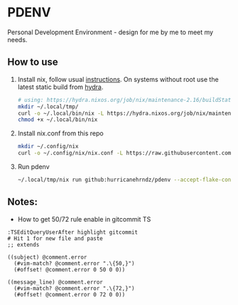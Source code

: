 # PDENV

Personal Development Environment - design for me by me to meet my needs.

## How to use

1. Install nix, follow usual [instructions][nix-install]. On systems without
   root use the latest static build from [hydra][nix-hydra].

    ```sh
    # using: https://hydra.nixos.org/job/nix/maintenance-2.16/buildStatic.x86_64-linux/latest/download-by-type/file/binary-dist
    mkdir ~/.local/tmp/
    curl -o ~/.local/bin/nix -L https://hydra.nixos.org/job/nix/maintenance-2.16/buildStatic.x86_64-linux/latest/download-by-type/file/binary-dist
    chmod +x ~/.local/bin/nix
    ```

2. Install nix.conf from this repo

    ```sh
    mkdir ~/.config/nix
    curl -o ~/.config/nix/nix.conf -L https://raw.githubusercontent.com/hurricanehrndz/pdenv/main/nix.conf
    ```

3. Run pdenv

    ```sh
    ~/.local/tmp/nix run github:hurricanehrndz/pdenv --accept-flake-config
    ```

## Notes:

- How to get 50/72 rule enable in gitcommit TS

```
:TSEditQueryUserAfter highlight gitcommit
# Hit 1 for new file and paste
;; extends

((subject) @comment.error
  (#vim-match? @comment.error ".\{50,}")
  (#offset! @comment.error 0 50 0 0))

((message_line) @comment.error
  (#vim-match? @comment.error ".\{72,}")
  (#offset! @comment.error 0 72 0 0))
```

[nix-hydra]: https://hydra.nixos.org/project/nix
[nix-install]: https://nixos.org/download.html

